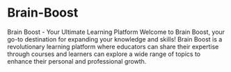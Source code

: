 # Brain-Boost
Brain Boost - Your Ultimate Learning Platform
Welcome to Brain Boost, your go-to destination for expanding your knowledge and skills! Brain Boost is a revolutionary learning platform where educators can share their expertise through courses and learners can explore a wide range of topics to enhance their personal and professional growth.
